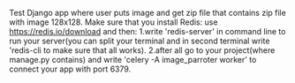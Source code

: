 Test Django app where user puts image and get zip file that contains zip file with image 128x128.
Make sure that you install Redis:
  use https://redis.io/download and then:
  1.write 'redis-server' in command line to run your server(you can split your terminal and in second terminal write 'redis-cli to make sure that all works).
  2.after all go to your project(where manage.py contains) and write 'celery -A image_parroter worker' to connect your app with port 6379.
  
 
